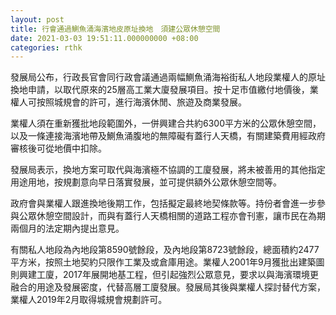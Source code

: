 ```yaml
---
layout: post
title: 行會通過鰂魚涌海濱地皮原址換地　須建公眾休憩空間
date: 2021-03-03 19:51:11.000000000 +08:00
categories: rthk
---
```


發展局公布，行政長官會同行政會議通過兩幅鰂魚涌海裕街私人地段業權人的原址換地申請，以取代原來的25層高工業大廈發展項目。按十足市值繳付地價後，業權人可按照城規會的許可，進行海濱休閒、旅遊及商業發展。

業權人須在重新獲批地段範圍外，一併興建合共約6300平方米的公眾休憩空間，以及一條連接海濱地帶及鰂魚涌腹地的無障礙有蓋行人天橋，有關建築費用經政府審核後可從地價中扣除。

發展局表示，換地方案可取代與海濱極不協調的工廈發展，將未被善用的其他指定用途用地，按規劃意向早日落實發展，並可提供額外公眾休憩空間等。

政府會與業權人跟進換地後期工作，包括擬定最終地契條款等。持份者會進一步參與公眾休憩空間設計，而與有蓋行人天橋相關的道路工程亦會刊憲，讓市民在為期兩個月的法定期內提出意見。

有關私人地段為內地段第8590號餘段，及內地段第8723號餘段，總面積約2477平方米，按照土地契約只限作工業及或倉庫用途。業權人2001年9月獲批出建築圖則興建工廈，2017年展開地基工程，但引起強烈公眾意見，要求以與海濱環境更融合的用途及發展密度，代替高層工廈發展。發展局其後與業權人探討替代方案，業權人2019年2月取得城規會規劃許可。
